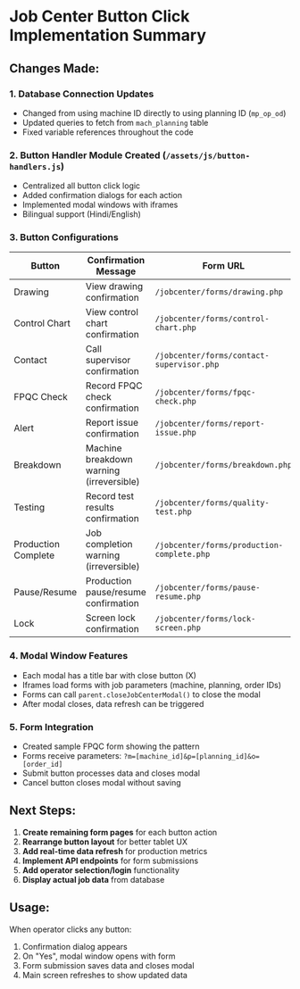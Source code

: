 # Job Center Button Click Implementation Summary

## Changes Made:

### 1. **Database Connection Updates**
- Changed from using machine ID directly to using planning ID (`mp_op_od`)
- Updated queries to fetch from `mach_planning` table
- Fixed variable references throughout the code

### 2. **Button Handler Module Created** (`/assets/js/button-handlers.js`)
- Centralized all button click logic
- Added confirmation dialogs for each action
- Implemented modal windows with iframes
- Bilingual support (Hindi/English)

### 3. **Button Configurations**

| Button | Confirmation Message | Form URL |
|--------|---------------------|----------|
| Drawing | View drawing confirmation | `/jobcenter/forms/drawing.php` |
| Control Chart | View control chart confirmation | `/jobcenter/forms/control-chart.php` |
| Contact | Call supervisor confirmation | `/jobcenter/forms/contact-supervisor.php` |
| FPQC Check | Record FPQC check confirmation | `/jobcenter/forms/fpqc-check.php` |
| Alert | Report issue confirmation | `/jobcenter/forms/report-issue.php` |
| Breakdown | Machine breakdown warning (irreversible) | `/jobcenter/forms/breakdown.php` |
| Testing | Record test results confirmation | `/jobcenter/forms/quality-test.php` |
| Production Complete | Job completion warning (irreversible) | `/jobcenter/forms/production-complete.php` |
| Pause/Resume | Production pause/resume confirmation | `/jobcenter/forms/pause-resume.php` |
| Lock | Screen lock confirmation | `/jobcenter/forms/lock-screen.php` |

### 4. **Modal Window Features**
- Each modal has a title bar with close button (X)
- Iframes load forms with job parameters (machine, planning, order IDs)
- Forms can call `parent.closeJobCenterModal()` to close the modal
- After modal closes, data refresh can be triggered

### 5. **Form Integration**
- Created sample FPQC form showing the pattern
- Forms receive parameters: `?m=[machine_id]&p=[planning_id]&o=[order_id]`
- Submit button processes data and closes modal
- Cancel button closes modal without saving

## Next Steps:

1. **Create remaining form pages** for each button action
2. **Rearrange button layout** for better tablet UX
3. **Add real-time data refresh** for production metrics
4. **Implement API endpoints** for form submissions
5. **Add operator selection/login** functionality
6. **Display actual job data** from database

## Usage:
When operator clicks any button:
1. Confirmation dialog appears
2. On "Yes", modal window opens with form
3. Form submission saves data and closes modal
4. Main screen refreshes to show updated data
